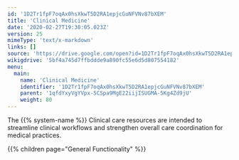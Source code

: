 ```yaml
---
id: '1D2Tr1fpF7oqAx0hsXkwT5D2RA1epjcGuNFVNv87bXEM'
title: 'Clinical Medicine'
date: '2020-02-27T19:30:05.023Z'
version: 25
mimeType: 'text/x-markdown'
links: []
source: 'https://drive.google.com/open?id=1D2Tr1fpF7oqAx0hsXkwT5D2RA1epjcGuNFVNv87bXEM'
wikigdrive: '5bf4a745d7ffbddde9a890fc55e6d5d807554182'
menu:
  main:
    name: 'Clinical Medicine'
    identifier: '1D2Tr1fpF7oqAx0hsXkwT5D2RA1epjcGuNFVNv87bXEM'
    parent: '1qfdYxyVgYVpx-5CSpa9MgE22iijISUGMA-5Kg4Zd9jU'
    weight: 80
---
```





The {{% system-name %}} Clinical care resources are intended to streamline clinical workflows and strengthen overall care coordination for medical practices.



{{% children page="General Functionality" %}}




